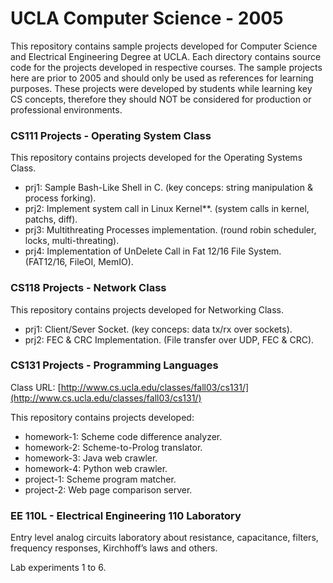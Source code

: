 # UCLA Computer Science - 2005

This repository contains sample projects developed for Computer Science and Electrical Engineering Degree at UCLA. Each directory contains source code for the projects developed in respective courses. The sample projects here are prior to 2005 and should only be used as references for learning purposes. These projects were developed by students while learning key CS concepts, therefore they should NOT be considered for production or professional environments.

### CS111 Projects - Operating System Class

This repository contains projects developed for the Operating Systems Class.

* prj1: Sample Bash-Like Shell in C. (key conceps: string manipulation & process forking).
* prj2: Implement system call in Linux Kernel**. (system calls in kernel, patchs, diff).
* prj3: Multithreating Processes implementation. (round robin scheduler, locks, multi-threating).
* prj4: Implementation of UnDelete Call in Fat 12/16 File System. (FAT12/16, FileOI, MemIO).


### CS118 Projects - Network Class

This repository contains projects developed for Networking Class.

* prj1: Client/Sever Socket. (key conceps: data tx/rx over sockets).
* prj2: FEC & CRC Implementation. (File transfer over UDP, FEC & CRC).


### CS131 Projects - Programming Languages

Class URL: [http://www.cs.ucla.edu/classes/fall03/cs131/](http://www.cs.ucla.edu/classes/fall03/cs131/)

This repository contains projects developed:

* homework-1: Scheme code difference analyzer.
* homework-2: Scheme-to-Prolog translator.
* homework-3: Java web crawler.
* homework-4: Python web crawler.
* project-1: Scheme program matcher.
* project-2: Web page comparison server.


### EE 110L - Electrical Engineering 110 Laboratory

Entry level analog circuits laboratory about resistance, capacitance, filters, frequency responses, Kirchhoff’s laws and others.

Lab experiments 1 to 6.